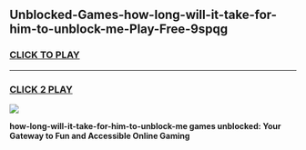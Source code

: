 
## Unblocked-Games-how-long-will-it-take-for-him-to-unblock-me-Play-Free-9spqg
<h3>
<a href="https://premium76.site?title=how-long-will-it-take-for-him-to-unblock-me&ref=19M">CLICK TO PLAY</a></h3>
<hr>

<h3>
<a href="https://premium76.site?title=how-long-will-it-take-for-him-to-unblock-me&ref=19M">CLICK 2 PLAY</a>
  
</h3>

<a href="https://premium76.site?title=how-long-will-it-take-for-him-to-unblock-me&ref=19M"><img src="https://clearcache.store/games.png"></a>


**how-long-will-it-take-for-him-to-unblock-me games unblocked: Your Gateway to Fun and Accessible Online Gaming**
